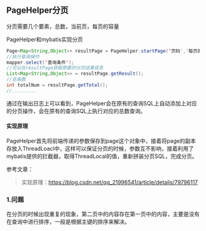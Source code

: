 ## PageHelper分页

分页需要几个要素，总数，当前页，每页的容量

PageHelper和mybatis实现分页

```java
Page<Map<String,Object>> resultPage = PageHelper.startPage('页码','每页的容量');
//执行查询操作
mapper.select('查询条件');
//可以在resultPage获取想要的分页结果信息
List<Map<String,Object>> = resultPage.getResult();
//总条数
int totalNum = resultPage.getTotal();
//.........

```

通过在输出日志上可以看到，PageHelper会在原有的查询SQL上自动添加上对应的分页操作，会在原有的查询SQL上执行对应的总数查询。

#### 实现原理

PageHelper首先将前端传递的参数保存到page这个对象中，接着将page的副本存放入ThreadLoacl中，这样可以保证分页的时候，参数互不影响，接着利用了mybatis提供的拦截器，取得ThreadLocal的值，重新拼装分页SQL，完成分页。

参考文章：

> 实现原理：https://blog.csdn.net/qq_21996541/article/details/79796117

### 1.问题

在分页的时候出现重复的现象，第二页中的内容存在第一页中的内容，主要是没有在查询中进行排序，一般是根据主键的排序来解决。